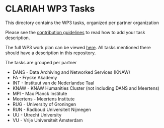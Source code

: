 # CLARIAH WP3 Tasks

This directory contains the WP3 tasks, organized per partner organization

Please see the [contribution guidelines](../CONTRIBUTING.md) to read how to add your task description.

The full WP3 work plan can be viewed
[here](https://docs.google.com/spreadsheets/d/e/2PACX-1vTXKu7TKL_ow2y-d5yV9u0y_WaSUp9iLP884MCwqHXNfkw8p4RxP30Lo0EBbtG4ARFsUpnzyRy00M2W/pubhtml).
All tasks mentioned there should have a description in this repository.

The tasks are grouped per partner

* DANS - Data Archiving and Networked Services (KNAW)
* FA - Fryske Akademy
* INT - Instituut van de Nederlandse Taal
* KNAW - KNAW Humanities Cluster  (not including DANS and Meertens)
* MPI - Max Planck Institute
* Meertens - Meertens Institute
* RUG - University of Groningen
* RUN - Radboud Universiteit Nijmegen
* UU - Utrecht University
* VU - Vrije Universiteit Amsterdam

